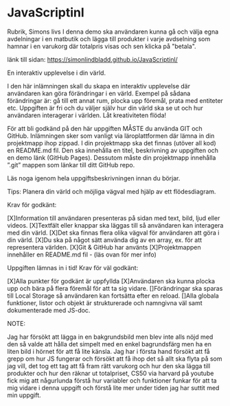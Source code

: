 # JavaScriptinl

Rubrik, Simons livs
I denna demo ska användaren kunna gå och välja egna avdelningar i en matbutik och lägga till produkter i varje avdselning som hamnar i en varukorg där totalpris visas och sen klicka på "betala".

länk till sidan: https://simonlindbladd.github.io/JavaScriptinl/

En interaktiv upplevelse i din värld.

I den här inlämningen skall du skapa en interaktiv upplevelse där användaren kan göra förändringar i en värld. Exempel på sådana förändringar är: gå till ett annat rum, plocka upp föremål, prata med entiteter etc. Uppgiften är fri och du väljer själv hur din värld ska se ut och hur användaren interagerar i världen. Låt kreativiteten flöda!

För att bli godkänd på den här uppgiften MÅSTE du använda GIT och GitHub. Inlämningen sker som vanligt via läroplattformen där lämna in din projektmapp ihop zippad. I din projektmapp ska det finnas (utöver all kod) en README.md fil. Den ska innehålla en titel, beskrivning av uppgiften och en demo länk (GitHub Pages). Dessutom måste din projektmapp innehålla ”.git” mappen som länkar till ditt GitHub repo.

Läs noga igenom hela uppgiftsbeskrivningen innan du börjar.

Tips: Planera din värld och möjliga vägval med hjälp av ett flödesdiagram.

Krav för godkänt:

[X]Information till användaren presenteras på sidan med text, bild, ljud eller videos.
[X]Textfält eller knappar ska läggas till så användaren kan interagera med din värld.
[X]Det ska finnas flera olika vägval för användaren att göra i din värld.
[X]Du ska på något sätt använda dig av en array, ex. för att representera världen.
[X]Git & GitHub har använts
[X]Projektmappen innehåller en README.md fil - (läs ovan för mer info)

Uppgiften lämnas in i tid!
Krav för väl godkänt:

[X]Alla punkter för godkänt är uppfyllda
[X]Användaren ska kunna plocka upp och bära på flera föremål för att ta sig vidare.
[]Förändringar ska sparas till Local Storage så användaren kan fortsätta efter en reload.
[]Alla globala funktioner, listor och objekt är strukturerade och namngivna väl samt dokumenterade med JS-doc.

NOTE:

Jag har försökt att lägga in en bakgrundsbild men blev inte alls nöjd med den så valde att hålla det simpelt med en enkel bagrundsfärg men ha en liten bild i hörnet för att få lite känsla.
Jag har i första hand försökt att få grepp om hur JS fungerar och försökt att få ihop det så allt ska flyta på som jag vill, det tog ett tag att få fram rätt varukorg och hur den ska lägga till produkter och hur den räknar ut totalpriset, CS50 via harvard på youtube fick mig att någurlunda förstå hur variabler och funktioner funkar för att ta mig vidare i denna uppgift och förstå lite mer under tiden jag har suttit med min uppgift.
